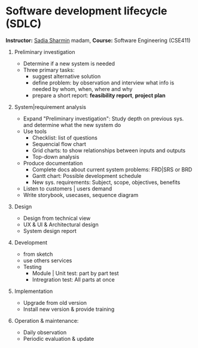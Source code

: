 # Software development lifecycle (SDLC)
**Instructor:** [Sadia Sharmin](https://www.researchgate.net/profile/Sadia_Sharmin3) madam, **Course:** Software Engineering (CSE411) 

1. Preliminary investigation
   - Determine if a new system is needed
   - Three primary tasks:
     - suggest alternative solution
     - define problem: by observation and interview what info is needed by whom, when, where and why
     - prepare a short report: **feasibility report**, **project plan**
2. System|requirement analysis
   - Expand "Preliminary investigation": Study depth on previous sys. and determine what the new system do
   - Use tools
     - Checklist: list of questions
     - Sequencial flow chart
     - Grid charts: to show relationships between inputs and outputs
     - Top-down analysis
   - Produce documentation
     - Complete docs about current system problems: FRD|SRS or BRD
     - Gantt chart: Possible development schedule
     - New sys. requirements: Subject, scope, objectives, benefits 
   - Listen to customers | users demand
   - Write storybook, usecases, sequence diagram
   
3. Design
   - Design from technical view
   - UX & UI & Architectural design
   - System design report
4. Development
   - from sketch
   - use others services
   - Testing
     - Module | Unit test: part by part test
     - Intregration test: All parts at once
5. Implementation
   - Upgrade from old version
   - Install new version & provide training
6. Operation & maintenance: 
   - Daily observation
   - Periodic evaluation & update
